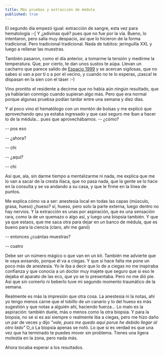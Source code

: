 ```yaml
---
title: Más pruebas y extracción de médula
published: true
---
```


El segundo día empezó igual: extracción de sangre, esta vez para hematología :-[ Y ¿adivinas qué? pues que no fue por la vía. Bueno, lo intentaron, pero salía muy despacio, así que lo hicieron de la forma tradicional. Pero tradicional tradicional. Nada de tubitos: jeringuilla XXL y luego a rellenar las muestras.

También pasaron, como el día anterior, a tomarme la tensión y medirme la temperatura. Que, por cierto, te dan unos sustos te aúpa. Llevan un cacharro que parece salido de [Espacio 1999](https://www.imdb.com/title/tt0072564) y se acercan sigilosas, que no sabes si van a por tí o a por el vecino, y cuando no te lo esperas, ¡zasca! te dispasan en la sien con el táser :-)

Vino prontito el residente a decirme que no había aún ningún resultado, que ya hablarían conmigo cuando supieran algo más. Pero que era normal porque algunas pruebsa podían tardar entre una semana y diez días.

Y al poco vino el hematólogo con un montón de bolsas y me explicó que aprovechando qeu ya estaba ingresado y que casi seguro me iban a hacer lo de la médula... pues que aprovechábamos.
-- ¿cómo?

-- pos eso

-- ¿ahora?

-- chi

-- ¿aquí?

-- chi

Así que, ala, sin darme tiempo a mentalizarme ni nada, me explica que me lo van a sacar de la cresta ilíaca, que no pasa nada, que la gente se lo hace en la consulta y se va andando a su casa, y que le firme en la línea de puntos.

Me explica cómo va a ser: anestesia local en todas las capas (músculo, grasa, hueso) ¿hueso? sí, hueso, pero solo la parte externa, luego dentro no hay nervios. Y la extracción es unas por aspiración, que es una sensación rara, como la de un quemazo o algo así, y luego una biopsia también. Y que ya que estaos, que me saca otra para dejar en un banco de médula, que es bueno para la ciencia (claro, ahí me ganó)

-- entonces ¿cuántas muestras?

-- cuatro

Debe ser un número mágico o que van en un kit. También me advierte que le vaya avisando, porque él va a ciegas. Y que si hace falta me pone un poco más de anestesia. Yo le iba a decir que lo de a ciegas no me inspiraba confianza y que conocia a un doctor muy majete que seguro que si eso le dejaba el aparato de las eco, que yo se lo presentaba. Pero no me dió pie. Así que sin comerlo ni beberlo tuve mi segundo momento traumático de la semana.

Realmente es más la impresión que otra cosa. La anestesia ni la notas, ahí yo tengo menos carne que el tobillo de un canario y lo del hueso es más sugestión y que notas a alguién ahí, haciendo fuerza... Lo malo es la aspiración: también duele, más o menos como la otra biopsia. Y para la biopsia, no sé si es así siempre o realmente iba a ciegas, pero me hizo daño un par de veces y dijo _"vale, pues me quedo aquí porue he debido llegar al otro lado"_ O_o La biopsia apenas se notó. Lo que si es verdad es que una vez que ha terminado te puedes mover sin problema. Tienes una ligera molestia en la zona, pero nada más.

Ahora tocaba esperar a los resultados.
